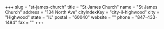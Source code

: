 +++
slug = "st-james-church"
title = "St James Church"
name = "St James Church"
address = "134 North Ave"
cityIndexKey = "city-il-highwood"
city = "Highwood"
state = "IL"
postal = "60040"
website = ""
phone = "847-433-1484"
fax = ""
+++
